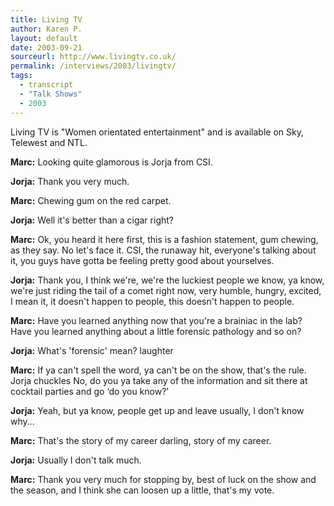 ```yaml
---
title: Living TV
author: Karen P.
layout: default
date: 2003-09-21
sourceurl: http://www.livingtv.co.uk/
permalink: /interviews/2003/livingtv/
tags:
  - transcript
  - "Talk Shows"
  - 2003
---
```


Living TV is "Women orientated entertainment" and is available on Sky, Telewest and NTL.

**Marc:** Looking quite glamorous is Jorja from CSI.

**Jorja:** Thank you very much.

**Marc:** Chewing gum on the red carpet.

**Jorja:** Well it's better than a cigar right?

**Marc:** Ok, you heard it here first, this is a fashion statement, gum chewing, as they say. No let's face it. CSI, the runaway hit, everyone's talking about it, you guys have gotta be feeling pretty good about yourselves.

**Jorja:** Thank you, I think we're, we're the luckiest people we know, ya know, we're just riding the tail of a comet right now, very humble, hungry, excited, I mean it, it doesn't happen to people, this doesn't happen to people.

**Marc:** Have you learned anything now that you're a brainiac in the lab? Have you learned anything about a little forensic pathology and so on?

**Jorja:** What's 'forensic' mean? laughter

**Marc:** If ya can't spell the word, ya can't be on the show, that's the rule. Jorja chuckles No, do you ya take any of the information and sit there at cocktail parties and go &#8216;do you know?'

**Jorja:** Yeah, but ya know, people get up and leave usually, I don't know why...

**Marc:** That's the story of my career darling, story of my career.

**Jorja:** Usually I don't talk much.

**Marc:** Thank you very much for stopping by, best of luck on the show and the season, and I think she can loosen up a little, that's my vote.